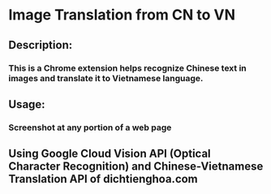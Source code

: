 # Image Translation from CN to VN

## Description:
### This is a Chrome extension helps recognize Chinese text in images and translate it to Vietnamese language.

## Usage:
### Screenshot at any portion of a web page

## Using Google Cloud Vision API (Optical Character Recognition) and Chinese-Vietnamese Translation API of dichtienghoa.com
